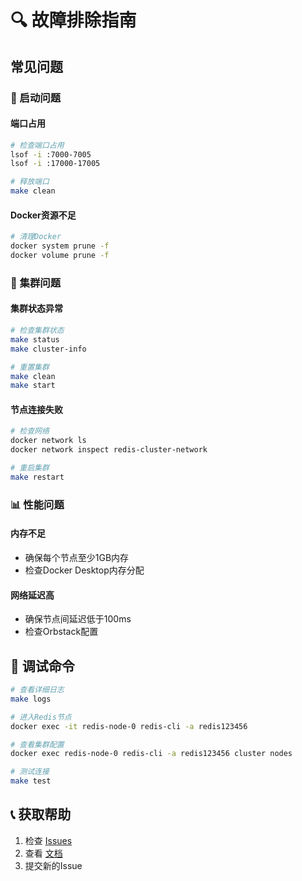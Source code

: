 # 🔍 故障排除指南

## 常见问题

### 🚀 启动问题

#### 端口占用
```bash
# 检查端口占用
lsof -i :7000-7005
lsof -i :17000-17005

# 释放端口
make clean
```

#### Docker资源不足
```bash
# 清理Docker
docker system prune -f
docker volume prune -f
```

### 🔗 集群问题

#### 集群状态异常
```bash
# 检查集群状态
make status
make cluster-info

# 重置集群
make clean
make start
```

#### 节点连接失败
```bash
# 检查网络
docker network ls
docker network inspect redis-cluster-network

# 重启集群
make restart
```

### 📊 性能问题

#### 内存不足
- 确保每个节点至少1GB内存
- 检查Docker Desktop内存分配

#### 网络延迟高
- 确保节点间延迟低于100ms
- 检查Orbstack配置

## 🔧 调试命令

```bash
# 查看详细日志
make logs

# 进入Redis节点
docker exec -it redis-node-0 redis-cli -a redis123456

# 查看集群配置
docker exec redis-node-0 redis-cli -a redis123456 cluster nodes

# 测试连接
make test
```

## 📞 获取帮助

1. 检查 [Issues](../../issues)
2. 查看 [文档](./README.md)
3. 提交新的Issue
